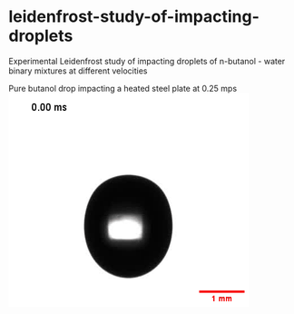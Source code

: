 # leidenfrost-study-of-impacting-droplets
Experimental Leidenfrost study of impacting droplets of n-butanol - water binary mixtures at different velocities


Pure butanol drop impacting a heated steel plate at 0.25 mps ![Pure butanol drop impacting heated steel plate at 0.25 mps](anim2.gif "Pure butanol drop impacting a heated steel plate at 0.25 mps")


